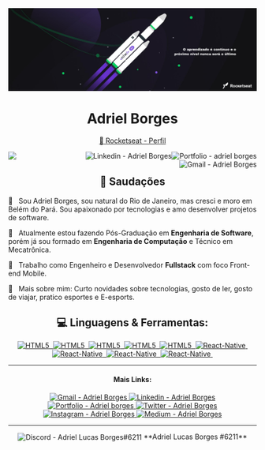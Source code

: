 <img align="center" src="./assets/cover.png"/>

<h1 align="center"> Adriel Borges</h1> 

<!-- <h3 align="center">Um Desenvolvedor de Software do Brasil</h3> -->

<div align="center">

[ :rocket: Rocketseat - Perfil](https://app.rocketseat.com.br/me/adrielborges)
</div>

<div>

<a href="https://github.com/adrielborges/portfolio" target="_blank" >
  <img align="right" alt="Portfolio - adriel borges" src="https://img.shields.io/badge/-Portifólio-000?style=flat-square&logo=P&logoColor=white&link=https://github.com/adrielborges/portfolio">
</a>

<a href="https://www.linkedin.com/in/adriel-borgesti" target="_blank" >
  <img align="right" alt="Linkedin - Adriel Borges" src="https://img.shields.io/badge/-adrielborgesti-blue?style=flat-square&logo=Linkedin&logoColor=white&link=https://www.linkedin.com/in/adriel-borgesti">
</a>


<a href="mailto:adrieluca@gmail.com" target="_blank" >
  <img align="right" alt="Gmail - Adriel Borges" src="https://img.shields.io/badge/-Gmail-c14438?style=flat-square&logo=Gmail&logoColor=white&link=mailto:adrielluca@gmail.com&longCache=true">
</a>

</div>

![](https://komarev.com/ghpvc/?username=adrielborges)


<h2 align="center"> 👋 Saudações </h2> 

💬  &nbsp; Sou Adriel Borges, sou natural do Rio de Janeiro, mas cresci e moro em Belém do Pará. Sou apaixonado por tecnologias e amo desenvolver projetos de software.

:rocket:  &nbsp; Atualmente estou fazendo Pós-Graduação em **Engenharia de Software**, porém já sou formado em **Engenharia de Computação** e Técnico em Mecatrônica.

💼 &nbsp; Trabalho como Engenheiro e Desenvolvedor **Fullstack** com foco Front-end Mobile.

📰  &nbsp;  Mais sobre mim: Curto novidades sobre tecnologias, gosto de ler, gosto de viajar, pratico esportes e E-esports.

<div align="center">

## :computer: Linguagens & Ferramentas:


<a href="https://developer.mozilla.org/pt-BR/docs/Web/HTML/HTML5">
  <img alt="HTML5" src="https://img.shields.io/badge/-HTML5-E96227?style=flat&logoColor=fff&logo=HTML5">&nbsp;
</a>
<a href="https://www.w3.org/Style/CSS/Overview.en.html">
  <img alt="HTML5" src="https://img.shields.io/badge/-CSS-249CDA?style=flat&logoColor=fff&logo=CSS3">&nbsp;
</a>
<a href="https://developer.mozilla.org/pt-BR/docs/Web/JavaScript">
  <img alt="HTML5" src="https://img.shields.io/badge/-JavaScript-f0db4f?style=flat&logoColor=fff&logo=javascript">&nbsp;
</a>
<a href="https://www.typescriptlang.org/">
  <img alt="HTML5" src="https://img.shields.io/badge/-TypeScript-007ACC?style=flat&logoColor=fff&logo=typescript">&nbsp;
</a>
<a href="https://pt-br.reactjs.org/">
  <img alt="HTML5" src="https://img.shields.io/badge/-React.js-48CEF7?style=flat&logoColor=fff&logo=react">&nbsp;
</a>
<a href="https://reactnative.dev/">
  <img alt="React-Native" src="https://img.shields.io/badge/-React_Native-0488B0?style=flat&logoColor=fff&logo=react">&nbsp;
</a>
<a href="https://nodejs.org/en/">
  <img alt="React-Native" src="https://img.shields.io/badge/-Node.js-5B9856?style=flat&logoColor=fff&logo=node.js">&nbsp;
</a>
<a href="https://www.postgresql.org/">
   <img alt="React-Native" src="https://img.shields.io/badge/-PostgreSQL-2D668E?style=flat&logoColor=fff&logo=postgresql">&nbsp;
</a>
<a href="https://git-scm.com/">
   <img alt="React-Native" src="https://img.shields.io/badge/-Git-F04F33?style=flat&logoColor=fff&logo=git">&nbsp;
</a>

<!-- <center>
  <table>
    <tr>
        <td><img heigth="100% auto;" align="left" src="https://github-readme-stats.vercel.app/api?username=adrielborges&theme=blue&include_all_commits=true&count_private=true"/></td>
       <td><img width="410px" align="left" src="https://github-readme-stats.vercel.app/api/top-langs/?username=adrielborges&layout=compact&theme=blue" /></td>
    </tr>  
  </table>
</center>  -->

</div>

--- 

<div align="center">
<h4 > Mais Links: </h4>

<a href="mailto:adrieluca@gmail.com" target="_blank" >
  <img  alt="Gmail - Adriel Borges" src="https://img.shields.io/badge/-adrielluca@gmail.com-c14438?style=flat-square&logo=Gmail&logoColor=white&link=mailto:adrielluca@gmail.com&longCache=true">
</a>

<a href="https://www.linkedin.com/in/adriel-borgesti" target="_blank" >
  <img alt="Linkedin - Adriel Borges" src="https://img.shields.io/badge/-adrielborgesti-blue?style=flat-square&logo=Linkedin&logoColor=white&link=https://www.linkedin.com/in/adriel-borgesti">
</a>

<a href="https://github.com/adrielborges/portfolio" target="_blank" >
  <img alt="Portfolio - Adriel borges" src="https://img.shields.io/badge/-Portifólio-000?style=flat-square&logo=P&logoColor=white&link=https://github.com/adrielborges/portfolio">
</a>

<a href="https://twitter.com/1adrielborges" target="_blank" >
  <img alt="Twitter - Adriel Borges" src="https://img.shields.io/badge/-Twitter-2FB2F6?style=flat-square&logo=Twitter&logoColor=white&link=https://twitter.com/Adrielborges_&longCache=true">
</a>

<a href="https://www.instagram.com/1lucas_borges/" target="_blank" >
  <img alt="Instagram - Adriel Borges" src="https://img.shields.io/badge/-Instagram-DA3561?style=flat-square&logo=Instagram&logoColor=white&link=https://www.instagram.com/1lucas_borges/&longCache=true">
</a>


<a href="https://medium.com/@adrielluca" target="_blank" >
  <img  alt="Medium - Adriel Borges" src="https://img.shields.io/badge/-Medium-110F0E?style=flat-square&logo=Medium&logoColor=white&link=https://medium.com/@adrielluca&longCache=true">
</a>

</div>

---

<div align="center">
<img align="center" alt="Discord - Adriel Lucas Borges#6211" src="https://img.shields.io/badge/-Discord-110F0E?style=flat-square&logo=Discord&logoColor=white&link=https://medium.com/@adrielluca&longCache=true"> **Adriel Lucas Borges #6211**
  
  </div>
